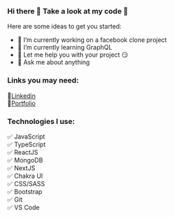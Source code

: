 ### Hi there 👋 Take a look at my code :mag_right:

Here are some ideas to get you started:

- 🔭 I’m currently working on a facebook clone project
- 🌱 I’m currently learning GraphQL
- :wrench: Let me help you with your project :smirk:
- 💬 Ask me about anything

### Links you may need:
:link:<a href="https://www.linkedin.com/in/michal-warchol/">Linkedin</a></br>
:muscle:<a href="https://michalwarchol.pl">Portfolio</a>

### Technologies I use:

:white_check_mark: JavaScript</br>
:white_check_mark: TypeScript</br>
:white_check_mark: ReactJS</br>
:white_check_mark: MongoDB</br>
:white_check_mark: NextJS</br>
:white_check_mark: Chakra UI</br>
:white_check_mark: CSS/SASS</br>
:white_check_mark: Bootstrap</br>
:white_check_mark: Git</br>
:white_check_mark: VS Code
